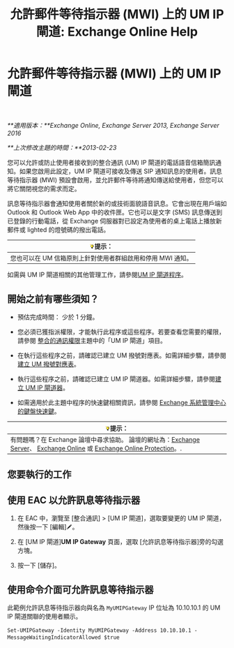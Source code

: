 ﻿---
title: '允許郵件等待指示器 (MWI) 上的 UM IP 閘道: Exchange Online Help'
TOCTitle: 允許郵件等待指示器 (MWI) 上的 UM IP 閘道
ms:assetid: 5667e37c-48c6-4659-9dc9-94b1dd8ba232
ms:mtpsurl: https://technet.microsoft.com/zh-tw/library/Dd297995(v=EXCHG.150)
ms:contentKeyID: 50473236
ms.date: 05/23/2018
mtps_version: v=EXCHG.150
ms.translationtype: MT
---

# 允許郵件等待指示器 (MWI) 上的 UM IP 閘道

 

_**適用版本：**Exchange Online, Exchange Server 2013, Exchange Server 2016_

_**上次修改主題的時間：**2013-02-23_

您可以允許或防止使用者接收到的整合通訊 (UM) IP 閘道的電話語音信箱簡訊通知。如果您啟用此設定，UM IP 閘道可接收及傳送 SIP 通知訊息的使用者。訊息等待指示器 (MWI) 預設會啟用，並允許郵件等待將通知傳送給使用者，但您可以將它關閉視您的需求而定。

訊息等待指示器會通知使用者關於新的或技術面貌語音訊息。它會出現在用戶端如 Outlook 和 Outlook Web App 中的收件匣。它也可以是文字 (SMS) 訊息傳送到已登錄的行動電話，從 Exchange 伺服器對已設定為使用者的桌上電話上播放新郵件或 lighted 的燈號碼的撥出電話。

<table>
<thead>
<tr class="header">
<th><img src="images/Bb124558.tip(EXCHG.150).gif" title="提示" alt="提示" />提示：</th>
</tr>
</thead>
<tbody>
<tr class="odd">
<td>您也可以在 UM 信箱原則上針對使用者群組啟用和停用 MWI 通知。</td>
</tr>
</tbody>
</table>


如需與 UM IP 閘道相關的其他管理工作，請參閱[UM IP 閘道程序](um-ip-gateway-procedures-exchange-2013-help.md)。

## 開始之前有哪些須知？

  - 預估完成時間： 少於 1 分鐘。

  - 您必須已獲指派權限，才能執行此程序或這些程序。若要查看您需要的權限，請參閱 [整合的通訊權限](unified-messaging-permissions-exchange-2013-help.md)主題中的「UM IP 閘道」項目。

  - 在執行這些程序之前，請確認已建立 UM 撥號對應表。如需詳細步驟，請參閱[建立 UM 撥號對應表](create-a-um-dial-plan-exchange-2013-help.md)。

  - 執行這些程序之前，請確認已建立 UM IP 閘道器。如需詳細步驟，請參閱[建立 UM IP 閘道器](create-a-um-ip-gateway-exchange-2013-help.md)。

  - 如需適用於此主題中程序的快速鍵相關資訊，請參閱 [Exchange 系統管理中心的鍵盤快速鍵](keyboard-shortcuts-in-the-exchange-admin-center-exchange-online-protection-help.md)。

<table>
<thead>
<tr class="header">
<th><img src="images/Bb124558.tip(EXCHG.150).gif" title="提示" alt="提示" />提示：</th>
</tr>
</thead>
<tbody>
<tr class="odd">
<td>有問題嗎？在 Exchange 論壇中尋求協助。 論壇的網址為：<a href="https://go.microsoft.com/fwlink/p/?linkid=60612">Exchange Server</a>、 <a href="https://go.microsoft.com/fwlink/p/?linkid=267542">Exchange Online</a> 或 <a href="https://go.microsoft.com/fwlink/p/?linkid=285351">Exchange Online Protection</a>。.</td>
</tr>
</tbody>
</table>


## 您要執行的工作

## 使用 EAC 以允許訊息等待指示器

1.  在 EAC 中，瀏覽至 \[整合通訊\] \> \[UM IP 閘道\]，選取要變更的 UM IP 閘道，然後按一下 \[編輯\]![編輯圖示](images/JJ218640.6f53ccb2-1f13-4c02-bea0-30690e6ea71d(EXCHG.150).gif "編輯圖示")。

2.  在 \[UM IP 閘道\]**UM IP Gateway** 頁面，選取 \[允許訊息等待指示器\]旁的勾選方塊。

3.  按一下 \[儲存\]。

## 使用命令介面可允許訊息等待指示器

此範例允許訊息等待指示器向與名為 `MyUMIPGateway` IP 位址為 10.10.10.1 的 UM IP 閘道關聯的使用者顯示。

    Set-UMIPGateway -Identity MyUMIPGateway -Address 10.10.10.1 -MessageWaitingIndicatorAllowed $true

